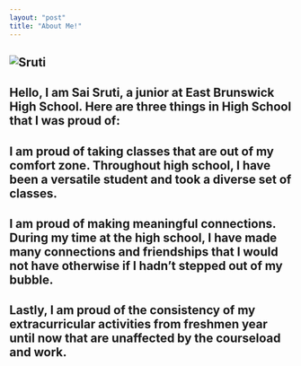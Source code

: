 ```yaml
---
layout: "post"
title: "About Me!"
---
```

![Sruti](/Sruti/docs/assets/sruti.jpg)
 <span style="color:green">
---
 Hello, I am Sai Sruti, a junior at East Brunswick High School. Here are three things in High School that I was proud of: 
 ---
I am proud of taking classes that are out of my comfort zone. Throughout high school, I have been a versatile student and took a diverse set of classes. 
 ---
I am proud of making meaningful connections. During my time at the high school, I have made many connections and friendships that I would not have otherwise if I hadn’t stepped out of my bubble. 
 ---
Lastly, I am proud of the consistency of my extracurricular activities from freshmen year until now that are unaffected by the courseload and work. 
 ---
</span>
